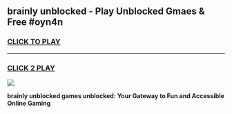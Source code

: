 
## brainly unblocked - Play Unblocked Gmaes & Free #oyn4n
<h3>
<a href="https://news.freeplayer.one?title=brainly_unblocked&ref=26F">CLICK TO PLAY</a></h3>
<hr>

<h3>
<a href="https://news.freeplayer.one?title=brainly_unblocked&ref=26F">CLICK 2 PLAY</a>
  
</h3>

<a href="https://news.freeplayer.one?title=brainly_unblocked&ref=26F/"><img src="https://clearcache.store/games.png"></a>


**brainly unblocked games unblocked: Your Gateway to Fun and Accessible Online Gaming**
